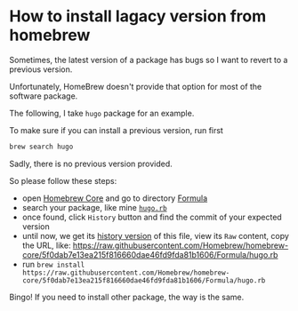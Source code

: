 # How to install lagacy version from homebrew

Sometimes, the latest version of a package has bugs so I want to revert to a previous version. 

Unfortunately, HomeBrew doesn't provide that option for most of the software package.

The following, I take `hugo` package for an example.

To make sure if you can install a previous version, run first

```bash
brew search hugo
```

Sadly, there is no previous version provided.

So please follow these steps:

- open [Homebrew Core](https://github.com/Homebrew/homebrew-core) and go to directory [Formula](https://github.com/Homebrew/homebrew-core/tree/master/Formula)
- search your package, like mine [`hugo.rb`](https://github.com/Homebrew/homebrew-core/blob/master/Formula/hugo.rb)
- once found, click `History` button and find the commit of your expected version
- until now, we get its [history version](https://github.com/Homebrew/homebrew-core/blob/5f0dab7e13ea215f816660dae46fd9fda81b1606/Formula/hugo.rb) of this file, view its `Raw` content, copy the URL, like:
https://raw.githubusercontent.com/Homebrew/homebrew-core/5f0dab7e13ea215f816660dae46fd9fda81b1606/Formula/hugo.rb
- run `brew install https://raw.githubusercontent.com/Homebrew/homebrew-core/5f0dab7e13ea215f816660dae46fd9fda81b1606/Formula/hugo.rb`

Bingo! If you need to install other package, the way is the same.
